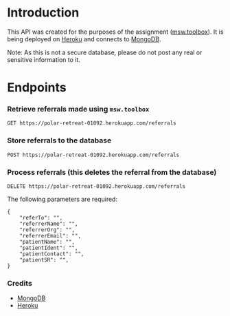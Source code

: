 # Introduction

This API was created for the purposes of the assignment ([msw.toolbox](https://hkgnp.github.io/msw-toolbox)). It is being deployed on [Heroku](https://www.heroku.com) and connects to [MongoDB](https://www.mongodb.com/cloud/atlas).

Note: As this is not a secure database, please do not post any real or sensitive information to it.

# Endpoints

### Retrieve referrals made using `msw.toolbox`

`GET https://polar-retreat-01092.herokuapp.com/referrals`

### Store referrals to the database

`POST https://polar-retreat-01092.herokuapp.com/referrals`

### Process referrals (this deletes the referral from the database)

`DELETE https://polar-retreat-01092.herokuapp.com/referrals`

The following parameters are required:

```
{
    "referTo": "",
    "referrerName": "",
    "referrerOrg": "",
    "referrerEmail": "",
    "patientName": "",
    "patientIdent": "",
    "patientContact": "",
    "patientSR": "",
}
```
### Credits

- [MongoDB](https://www.mongodb.com/cloud/atlas)
- [Heroku](https://www.heroku.com)
